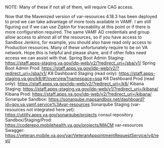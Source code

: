 NOTE: Many of these if not all of them, will require CAG access.

Now that the Mavenized version of var-resources 4.18.3 has been deployed to prod we can take advantage of more tools available in VAMF. I am still figuring out if we can use Zipkin for traceability at this point or if there is more configuration required.   The same VAMF AD credentials and group allow access to almost all of the resources, so if you have access to Sandbox Jenkins, for example, you should also have read only access to Production resources.  Many of these unfortunately require to be on VA network.  Hope this is helpful and please share, and if other folks need access we can assist with that.
Spring Boot Admin Staging: https://staff.apps-staging.va.gov/idp-web/v2/?redirect_uri=/sba/v1/
Spring Boot Admin Prod: https://staff.apps.va.gov/idp-web/v2/?redirect_uri=/sba/v1/
K8 Dashboard Staging (read only): https://staff.apps-staging.va.gov/k8/#!/overview?namespace=sqa
K8 Dashboard Prod (read only): https://staff.apps.va.gov/idp-web/v2/?redirect_uri=/k8/
Kibana Staging: https://staff.apps-staging.va.gov/idp-web/v1/?redirect_uri=/kibana/
Kibana Prod: https://staff.apps.va.gov/idp-web/v2/?redirect_uri=/kibana/
Sonarqube Sandbox: https://sonarqube.mapsandbox.net/dashboard?id=gov.va.vamf.service%3Avar-resources
Sonarqube Staging (var-resources not integrated here yet): https://utility.apps.va.gov/sonarqube/projects
consul repository Sandbox/Staging/Prod: https://coderepo.mobilehealth.va.gov/projects/MACM
var-resources Swagger: https://veteran.mobile.va.gov/var/VeteranAppointmentRequestService/v4/rest/
